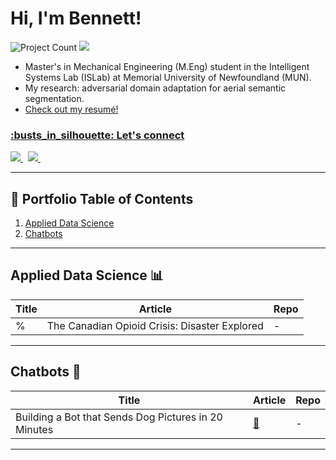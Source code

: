 <h1>Hi, I'm Bennett!</h1>

![Project Count](https://komarev.com/ghpvc/?username=bempt&color=2ea44f) ![](https://img.shields.io/static/v1?label=Project+count&message=2&color=2ea44f)

- Master's in Mechanical Engineering (M.Eng) student in the Intelligent Systems Lab (ISLab) at Memorial University of Newfoundland (MUN).
- My research: adversarial domain adaptation for aerial semantic segmentation.
- <a href="https://github.com/bempt/resume/blob/main/Resume_Bennett_Newhook.pdf">Check out my resumé!
  
<h3> :busts_in_silhouette: Let's connect</h3>
<div>
    <a href="https://www.linkedin.com/in/bennett-newhook/" target="_blank">
        <img src="https://img.shields.io/badge/LinkedIn-0077B5?style=for-the-badge&logo=linkedin&logoColor=white">
    </a>&nbsp
    <a href="https://medium.com/@bennettnewhook/" target="_blank">
        <img src="https://img.shields.io/badge/Medium-12100E?style=for-the-badge&logo=medium&logoColor=white">
    </a>&nbsp
</div>

<!-- [![GitHub stats](https://github-readme-stats.vercel.app/api?username=bempt)](https://github.com/bempt) -->

___

## :book: Portfolio Table of Contents

1.  [Applied Data Science](#applied-data-science)
2.  [Chatbots](#chatbots)


___
<a name="applied-data-science"></a>
## Applied Data Science :bar_chart:
| Title | Article | Repo |
| --- | --- | --- |
%| The Canadian Opioid Crisis: Disaster Explored | - | [:link:](https://github.com/bempt/Opioids-in-Canada-EDA) |


___
<a name="chatbots"></a>
## Chatbots :robot:
| Title | Article | Repo |
| --- | --- | --- |
| Building a Bot that Sends Dog Pictures in 20 Minutes | [:link:](https://medium.com/a-chatbots-life/building-a-bot-that-sends-dog-pictures-in-20-minutes-b2e2fbee0823)  | - |

___

  






<!--
| Placeholder | [:link:](article_link) | [:link:](github_link) |
<a name=" "></a>
-->
